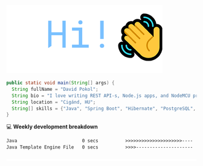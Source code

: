![Hi!](assets/images/hi.png)

```java
public static void main(String[] args) {
  String fullName = "David Pokol";
  String bio = "I love writing REST API-s, Node.js apps, and NodeMCU programs";
  String location = "Cigánd, HU";
  String[] skills = {"Java", "Spring Boot", "Hibernate", "PostgreSQL", "Git"};
}
```

💻 **Weekly development breakdown**
<!--START_SECTION:waka-->

```txt
Java                        0 secs          >>>>>>>>>>>>>>>>>>>>>----   83.86 %
Java Template Engine File   0 secs          >>>>---------------------   16.14 %
```

<!--END_SECTION:waka-->

![footer](assets/images/footer.png)

